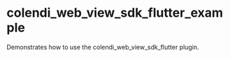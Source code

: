 # colendi_web_view_sdk_flutter_example

Demonstrates how to use the colendi_web_view_sdk_flutter plugin.